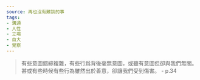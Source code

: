 ```yaml
---
source: 再也沒有難談的事
tags:
- 溝通
- 人性
- 立場
- 自大
- 覺察
---
```



> 有些意圖錯綜複雜，有些行爲背後毫無意圖，或雖有意圖但卻與我們無關。甚或有些時候有些行為雖然出於善意，卻讓我們受到傷害。 
> \- p.34
